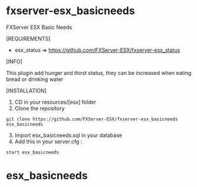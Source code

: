 # fxserver-esx_basicneeds
FXServer ESX Basic Needs

[REQUIREMENTS]

- esx_status => https://github.com/FXServer-ESX/fxserver-esx_status

[INFO]

This plugin add hunger and thirst status, they can be increased when eating bread or drinking water

[INSTALLATION]

1) CD in your resources/[esx] folder
2) Clone the repository
```
git clone https://github.com/FXServer-ESX/fxserver-esx_basicneeds esx_basicneeds
```
3) Import esx_basicneeds.sql in your database
4) Add this in your server.cfg :

```
start esx_basicneeds
```
# esx_basicneeds

